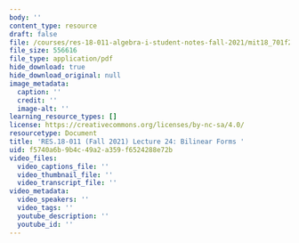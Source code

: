 ```yaml
---
body: ''
content_type: resource
draft: false
file: /courses/res-18-011-algebra-i-student-notes-fall-2021/mit18_701f21_lect24.pdf
file_size: 556616
file_type: application/pdf
hide_download: true
hide_download_original: null
image_metadata:
  caption: ''
  credit: ''
  image-alt: ''
learning_resource_types: []
license: https://creativecommons.org/licenses/by-nc-sa/4.0/
resourcetype: Document
title: 'RES.18-011 (Fall 2021) Lecture 24: Bilinear Forms '
uid: f5740a6b-9b4c-49a2-a359-f6524288e72b
video_files:
  video_captions_file: ''
  video_thumbnail_file: ''
  video_transcript_file: ''
video_metadata:
  video_speakers: ''
  video_tags: ''
  youtube_description: ''
  youtube_id: ''
---
```

